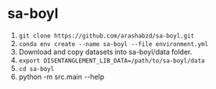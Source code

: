 # sa-boyl

1. `git clone https://github.com/arashabzd/sa-boyl.git`
2. `conda env create --name sa-boyl --file environment.yml`
3. Download and copy datasets into sa-boyl/data folder.
4. `export DISENTANGLEMENT_LIB_DATA=/path/to/sa-boyl/data`
5. `cd sa-boyl`
6. python -m src.main --help
